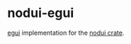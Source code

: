 # nodui-egui

[egui](https://crates.io/crates/egui) implementation for the [nodui crate](https://crates.io/crates/nodui).
